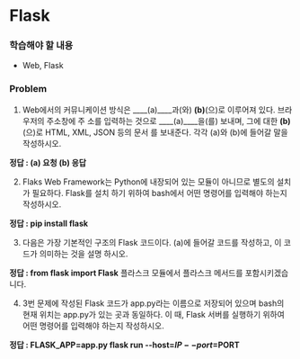 # Flask

### 학습해야 할 내용

-  Web, Flask

### Problem

1. Web에서의 커뮤니케이션 방식은 ____(a)____과(와) ____(b)____(으)로 이루어져 있다. 브라우저의 주소창에 주 소를 입력하는 것으로 ____(a)____을(를) 보내며, 그에 대한 ____(b)____(으)로 HTML, XML, JSON 등의 문서 를 보내준다. 각각 (a)와 (b)에 들어갈 말을 작성하시오.



**정답 : (a) 요청    (b) 응답**



2. Flaks Web Framework는 Python에 내장되어 있는 모듈이 아니므로 별도의 설치가 필요하다. Flask를 설치 하기 위하여 bash에서 어떤 명령어를 입력해야 하는지 작성하시오.



**정답 : pip install flask**



3.  다음은 가장 기본적인 구조의 Flask 코드이다. (a)에 들어갈 코드를 작성하고, 이 코드가 의미하는 것을 설명 하시오.



**정답 :  from flask import Flask**  플라스크 모듈에서 플라스크 메서드를 포함시키겠습니다.



4. 3번 문제에 작성된 Flask 코드가 app.py라는 이름으로 저장되어 있으며 bash의 현재 위치는 app.py가 있는 곳과 동일하다. 이 때, Flask 서버를 실행하기 위하여 어떤 명령어를 입력해야 하는지 작성하시오.

**정답 : FLASK_APP=app.py flask run --host=$IP --port=$PORT**